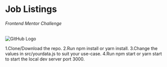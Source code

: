 # Job Listings
###### Frontend Mentor Challenge

![GitHub Logo](/images/logo.png)

1.Clone/Download the repo. 2.Run npm install or yarn install. 3.Change the values in src/yourdata.js to suit your use-case. 4.Run npm start or yarn start to start the local dev server port 3000.
